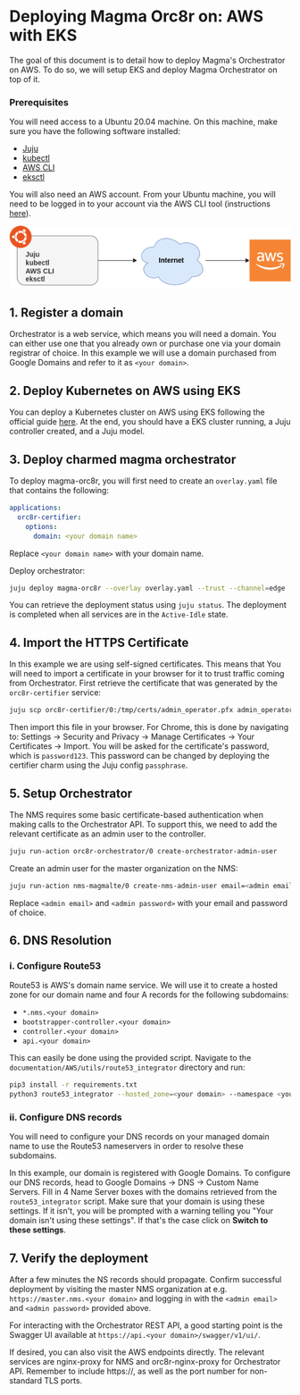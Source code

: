 
# Deploying Magma Orc8r on: AWS with EKS

The goal of this document is to detail how to deploy Magma's Orchestrator on AWS. To do so,
we will setup EKS and deploy Magma Orchestrator on top of it.

### Prerequisites

You will need access to a Ubuntu 20.04 machine. On this machine, make sure you have the 
following software installed:
- [Juju](https://juju.is/docs/olm/installing-juju)
- [kubectl](https://kubernetes.io/docs/tasks/tools/install-kubectl-linux/)
- [AWS CLI](https://docs.aws.amazon.com/cli/latest/userguide/getting-started-install.html)
- [eksctl](https://docs.aws.amazon.com/eks/latest/userguide/eksctl.html)

You will also need an AWS account. From your Ubuntu machine, you will need to be logged in 
to your account via the AWS CLI tool (instructions 
[here](https://docs.aws.amazon.com/cli/latest/userguide/getting-started-quickstart.html)).

![Alt text](images/pre_requisites_eks.png?raw=true "Title")


## 1. Register a domain

Orchestrator is a web service, which means you will need a domain. You can either use one that you
already own or purchase one via your domain registrar of choice. In this example we will use a 
domain purchased from Google Domains and refer to it as `<your domain>`.

## 2. Deploy Kubernetes on AWS using EKS

You can deploy a Kubernetes cluster on AWS using EKS following the official guide 
[here](https://juju.is/docs/olm/amazon-elastic-kubernetes-service-(amazon-eks)#heading--install-the-juju-client).
At the end, you should have a EKS cluster running, a Juju controller created, and a Juju model.

## 3. Deploy charmed magma orchestrator

To deploy magma-orc8r, you will first need to create an `overlay.yaml` file that contains the following:

```yaml
applications:
  orc8r-certifier:
    options:
      domain: <your domain name>
```
Replace `<your domain name>` with your domain name.

Deploy orchestrator:

```bash
juju deploy magma-orc8r --overlay overlay.yaml --trust --channel=edge
```

You can retrieve the deployment status using `juju status`. The deployment is completed when
all services are in the `Active-Idle` state.

## 4. Import the HTTPS Certificate
In this example we are using self-signed certificates. This means that You will need to import a 
certificate in your browser for it to trust traffic coming from Orchestrator. First retrieve the 
certificate that was generated by the `orc8r-certifier` service:

```bash
juju scp orc8r-certifier/0:/tmp/certs/admin_operator.pfx admin_operator.pfx
```

Then import this file in your browser. For Chrome, this is done by navigating to: 
Settings -> Security and Privacy -> Manage Certificates -> Your Certificates -> Import. You 
will be asked for the certificate's password, which is `password123`. This password can be changed 
by deploying the certifier charm using the Juju config `passphrase`.

## 5. Setup Orchestrator

The NMS requires some basic certificate-based authentication when making calls to the Orchestrator 
API. To support this, we need to add the relevant certificate as an admin user to the controller.

```bash
juju run-action orc8r-orchestrator/0 create-orchestrator-admin-user
```

Create an admin user for the master organization on the NMS:

```bash
juju run-action nms-magmalte/0 create-nms-admin-user email=<admin email> password=<admin password>
```

Replace `<admin email>` and `<admin password>` with your email and password of choice.

## 6. DNS Resolution

### i. Configure Route53

Route53 is AWS's domain name service. We will use it to create a hosted zone for our domain name
and four A records for the following subdomains:
- `*.nms.<your domain>` 
- `bootstrapper-controller.<your domain>`
- `controller.<your domain>`
- `api.<your domain>`

This can easily be done using the provided script. Navigate to the 
`documentation/AWS/utils/route53_integrator` directory and run:

```bash
pip3 install -r requirements.txt
python3 route53_integrator --hosted_zone=<your domain> --namespace <your model>
```

### ii. Configure DNS records

You will need to configure your DNS records on your managed domain name to use the Route53 
nameservers in order to resolve these subdomains. 

In this example, our domain is registered with Google Domains. To configure our DNS records, 
head to Google Domains -> DNS -> Custom Name Servers. Fill in 4 Name Server boxes with the domains 
retrieved from the `route53_integrator` script. Make sure that your domain is using these settings. If it isn't, you will
be prompted with a warning telling you "Your domain isn't using these settings". If that's the 
case click on **Switch to these settings**.

## 7. Verify the deployment

After a few minutes the NS records should propagate. Confirm successful deployment by visiting the 
master NMS organization at e.g. `https://master.nms.<your domain>` and logging in 
with the `<admin email>` and `<admin password>` provided above.

For interacting with the Orchestrator REST API, a good starting point is the Swagger UI available 
at `https://api.<your domain>/swagger/v1/ui/`.

If desired, you can also visit the AWS endpoints directly. The relevant services are nginx-proxy 
for NMS and orc8r-nginx-proxy for Orchestrator API. Remember to include https://, as well as the 
port number for non-standard TLS ports.
